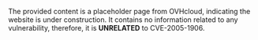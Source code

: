 The provided content is a placeholder page from OVHcloud, indicating the website is under construction. It contains no information related to any vulnerability, therefore, it is **UNRELATED** to CVE-2005-1906.